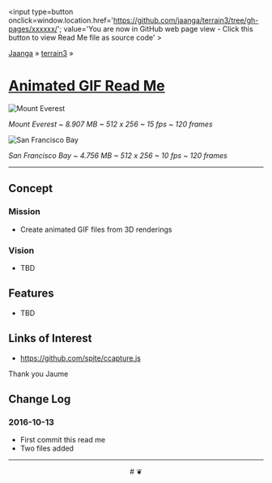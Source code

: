 ﻿<span style=display:none; >[You are now in GitHub source code view - click this link to view Read Me file as a web page]
( https://jaanga.github.io/terrain3/#xxxxxx/ "View file as a web page." ) </span>
<input type=button onclick=window.location.href='https://github.com/jaanga/terrain3/tree/gh-pages/xxxxxx/'; value='You are now in GitHub web page view - Click this button to view Read Me file as source code' >

[Jaanga]( http://jaanga.github.io ) &raquo; [terrain3]( https://jaanga.github.io/terrain3/ ) &raquo;

[Animated GIF Read Me]( https://jaanga.github.io/terrain3/#xxxxxx/ )
===


![Mount Everest]( mount-everest-01.gif )


_Mount Everest ~ 8.907 MB ~ 512 x 256 ~ 15 fps ~ 120 frames_


![San Francisco Bay]( san-francisco-01.gif )

_San Francisco Bay ~ 4.756 MB ~ 512 x 256 ~ 10 fps ~ 120 frames_


***


## Concept

### Mission

* Create animated GIF files from 3D renderings



### Vision

* TBD


## Features

* TBD



## Links of Interest

* https://github.com/spite/ccapture.js

Thank you Jaume



## Change Log

### 2016-10-13

* First commit this read me
* Two files added


***

<center title='Jaanga ~ your 3D happy place' >
# <a href=javascript:window.scrollTo(0,0); style=text-decoration:none; > ❦ </a>
</center>
